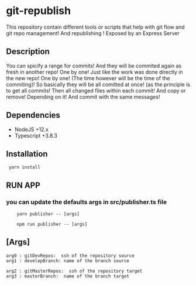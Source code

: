 
# git-republish

This repository contain different tools or scripts that help with git flow and git repo management! And republishing ! Exposed by an Express Server  

## Description 

You can spicify a range for commits! And they will be commited again as fresh in another repo! One by one! Just like the work was done directly in the new repo! One by one! (The time however will be the time of the commiting)! So basically they will be all comitted at once! (as the principle is to get all commits! Then all changed files within each commit! And copy or remove! Depending on it! And commit with the same messages!


## Dependencies

- NodeJS +12.x
- Typescript +3.8.3

## Installation

```
 yarn install
```


## RUN APP

### you can update the defaults args in src/publisher.ts file 

```
    yarn publisher -- [args]

    npm run publisher -- [args]

```

## [Args]

    arg0 : gitDevRepos:  ssh of the repository source
    arg1 : developBranch: name of the branch source
    
    arg2 : gitMasterRepos:  ssh of the repository target
    arg3 : masterBranch:  name of the branch target



